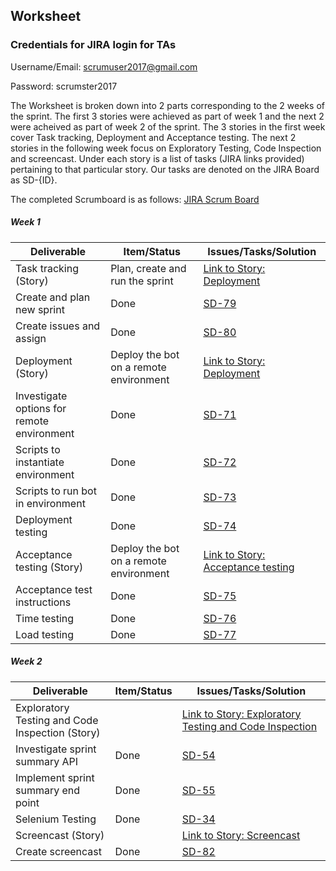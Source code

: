 ## Worksheet

### Credentials for JIRA login for TAs
Username/Email: scrumuser2017@gmail.com

Password: scrumster2017

The Worksheet is broken down into 2 parts corresponding to the 2 weeks of the sprint. The first 3 stories were achieved as part of week 1 and the next 2 were acheived as part of week 2 of the sprint. The 3 stories in the first week cover Task tracking, Deployment and Acceptance testing. The next 2 stories in the following week focus on Exploratory Testing, Code Inspection and screencast. Under each story is a list of tasks (JIRA links provided) pertaining to that particular story. Our tasks are denoted on the JIRA Board as SD-{ID}.

The completed Scrumboard is as follows: [JIRA Scrum Board]()

##### Week 1

| Deliverable   | Item/Status   |  Issues/Tasks/Solution
| ------------- | ------------  |  ------------
| Task tracking (Story)      | Plan, create and run the sprint          | [Link to Story: Deployment](https://scrumster.atlassian.net/browse/SD-78)
| Create and plan new sprint    | Done             |   [SD-79](https://scrumster.atlassian.net/browse/SD-79)
| Create issues and assign     | Done            |  [SD-80](https://scrumster.atlassian.net/browse/SD-80)
| Deployment (Story)      | Deploy the bot on a remote environment          | [Link to Story: Deployment](https://scrumster.atlassian.net/browse/SD-67)
| Investigate options for remote environment     | Done             | [SD-71](https://scrumster.atlassian.net/browse/SD-71)
| Scripts to instantiate environment     | Done             |  [SD-72](https://scrumster.atlassian.net/browse/SD-72)
| Scripts to run bot in environment      | Done             |  [SD-73](https://scrumster.atlassian.net/browse/SD-73)
| Deployment testing      | Done             |  [SD-74](https://scrumster.atlassian.net/browse/SD-74)
| Acceptance testing (Story)      | Deploy the bot on a remote environment          | [Link to Story: Acceptance testing](https://scrumster.atlassian.net/browse/SD-68)
| Acceptance test instructions     | Done             | [SD-75](https://scrumster.atlassian.net/browse/SD-75)
| Time testing     | Done             |  [SD-76](https://scrumster.atlassian.net/browse/SD-76)
| Load testing     | Done             |  [SD-77](https://scrumster.atlassian.net/browse/SD-77)

##### Week 2

| Deliverable   | Item/Status   |  Issues/Tasks/Solution
| ------------- | ------------  |  ------------
| Exploratory Testing and Code Inspection (Story)     |           | [Link to Story: Exploratory Testing and Code Inspection](https://scrumster.atlassian.net/browse/SD-48)
| Investigate sprint summary API    | Done             |   [SD-54](https://scrumster.atlassian.net/browse/SD-54)
| Implement sprint summary end point     | Done            |  [SD-55](https://scrumster.atlassian.net/browse/SD-55)
| Selenium Testing      | Done             | [SD-34](https://scrumster.atlassian.net/browse/SD-34)
| Screencast (Story)   |           | [Link to Story: Screencast](https://scrumster.atlassian.net/browse/SD-70)
| Create screencast      | Done             | [SD-82 ](https://scrumster.atlassian.net/browse/SD-82)


